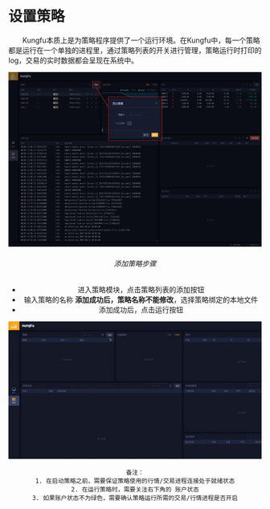 # 设置策略

&emsp;&emsp;Kungfu本质上是为策略程序提供了一个运行环境。在Kungfu中，每一个策略都是运行在一个单独的进程里，通过策略列表的开关进行管理，策略运行时打印的log，交易的实时数据都会呈现在系统中。

<div align=center><img src = "/images/add_str.png" width="640" height="348" alt="图片名称">

###### 添加策略步骤

- 进入策略模块，点击策略列表的添加按钮
- 输入策略的名称 **添加成功后，策略名称不能修改**，选择策略绑定的本地文件
- 添加成功后，点击运行按钮

<div align=center><img src = "/images/add_str.gif">

    备注：
    1. 在启动策略之前，需要保证策略使用的行情/交易进程连接处于就绪状态
    2. 在运行策略时，需要关注右下角的 账户状态
    3. 如果账户状态不为绿色，需要确认策略运行所需的交易/行情进程是否开启